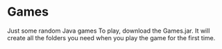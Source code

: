 # Games
Just some random Java games
To play, download the Games.jar.
It will create all the folders you need when you play the game for the first time.
